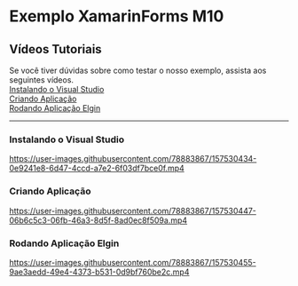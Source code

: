 # Exemplo XamarinForms M10

## Vídeos Tutoriais
Se você tiver dúvidas sobre como testar o nosso exemplo, assista aos seguintes vídeos.
<br>
[Instalando o Visual Studio](#instalando-o-visual-studio)
<br>
[Criando Aplicação](#criando-aplicação)
<br>
[Rodando Aplicação Elgin](#rodando-aplicação-elgin)

<hr>

### Instalando o Visual Studio


https://user-images.githubusercontent.com/78883867/157530434-0e9241e8-6d47-4ccd-a7e2-6f03df7bce0f.mp4


### Criando Aplicação


https://user-images.githubusercontent.com/78883867/157530447-06b6c5c3-06fb-46a3-8d5f-8ad0ec8f509a.mp4


### Rodando Aplicação Elgin


https://user-images.githubusercontent.com/78883867/157530455-9ae3aedd-49e4-4373-b531-0d9bf760be2c.mp4

